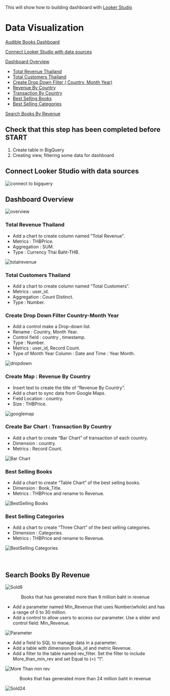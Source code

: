 This will show how to building dashboard with [Looker Studio](https://lookerstudio.google.com/navigation/reporting)


Data Visualization
============
[Audible Books Dashboard](https://lookerstudio.google.com/s/pvyQ71p2cSg)

[Connect Looker Studio with data sources](looker-studio.md#connect-looker-studio-with-data-sources)

[Dashboard Overview](looker-studio.md#Dashboard-Overview)

- [Total Revenue Thailand](looker-studio.md#Total-Revenue-Thailand)
- [Total Customers Thailand](looker-studio.md#Total-Customers-Thailand)
- [Create Drop Down Filter ( Country, Month Year) ](looker-studio.md#-Create-Drop-Down-Filter-Country-Month-Year)
- [Revenue By Country](looker-studio.md#Create-Map-:-Revenue-By-Country)
- [Transaction By Country](looker-studio.md#Create-Bar-Chart-:-Transaction-By-Country)
- [Best Selling Books](looker-studio.md#Best-Selling-Books )
- [Best Selling Categories](looker-studio.md#Best-Selling-Categories )

[Search Books By Revenue](looker-studio.md#Search-Books-By-Revenue)


## Check that this step has been completed before START 

1. Create table in BigQuery
2. Creating view, filtering some data for dashboard


## Connect Looker Studio with data sources

![connect to bigquery](/images/connect.png)

## Dashboard Overview
![overview](/images/overview.png)

### Total Revenue Thailand

- Add a chart to create column named “Total Revenue”.<br>
- Metrics : THBPrice.<br>
- Aggregation : SUM.<br>
- Type : Currency Thai Baht-THB.<br>

![totalrevenue](/images/totalrevenue.png)

### Total Customers Thailand

- Add a chart to create column named “Total Customers”.<br>
- Metrics : user_id.<br>
- Aggregation : Count Distinct. <br>
- Type : Number.<br>

### Create Drop Down Filter Country-Month Year 
- Add a control make a Drop-down list.<br>
- Rename : Country, Month Year.<br>
- Control field : country , timestamp.<br>
- Type : Number.<br>
- Metrics : user_id, Record Count.<br>
- Type of Month Year Column : Date and Time : Year Month.<br>

![dropdown](/images/dropdown.png)

### Create Map : Revenue By Country 

- Insert text to create the title of “Revenue By Country”.<br>
- Add a chart to sync data from Google Maps.<br>
- Field Location : country.<br>
- Size : THBPrice.<br>

![googlemap](/images/googlemap.png)


### Create Bar Chart : Transaction By Country 

- Add a chart to create “Bar Chart” of transaction of each country.<br>
- Dimension : country.<br>
- Metrics : Record Count.<br>

![Bar Chart](/images/barchart.png)

### Best Selling Books

- Add a chart to create “Table Chart” of the best selling books.<br>
- Dimension : Book_Title.<br>
- Metrics : THBPrice and rename to Revenue.<br>

![BestSelling Books](/images/bestsellingbook.png)

### Best Selling Categories

- Add a chart to create “Three Chart” of the best selling categories.<br>
- Dimension : Categories.<br>
- Metrics : THBPrice and rename to Revenue.<br>

![BestSelling Categories](/images/threechart.png)
<br>
<br>
<br>

## Search Books By Revenue

![Sold9](/images/9million.png)
<br>

<p align="center">Books that has generated more than 9 million baht in revenue</p>

- Add a parameter named Min_Revenue that uses Number(whole) and has a range of 0 to 30 million.<br>
- Add a control to allow users to access our parameter. Use a slider and control field: Min_Revenue.<br>


![Parameter](/images/parameter.png)
<br>
- Add a field to SQL to manage data in a parameter.<br>
- Add a table with dimension Book_id and metric Revenue.<br>
- Add a filter to the table named rev_filter. Set the filter to include More_than_min_rev and set Equal to (=) “1”. <br>

![More Than min rev](/images/last.png)
<p align="center">Books that has generated more than 24 million baht in revenue</p>

![Sold24](/images/24million.png)

